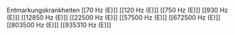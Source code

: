 Entmarkungskrankheiten
[[70 Hz (E)]]
[[120 Hz (E)]]
[[750 Hz (E)]]
[[930 Hz (E)]]
[[12850 Hz (E)]]
[[22500 Hz (E)]]
[[57500 Hz (E)]]
[[672500 Hz (E)]]
[[803500 Hz (E)]]
[[935310 Hz (E)]]